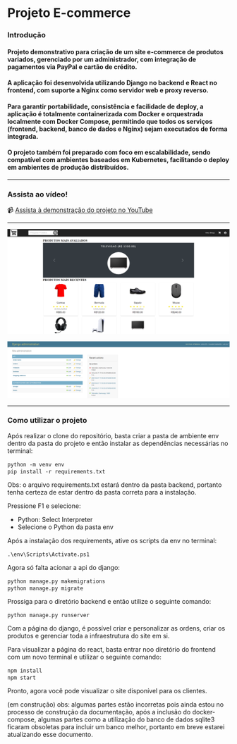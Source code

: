 # Projeto E-commerce

### Introdução

#### Projeto demonstrativo para criação de um site e-commerce de produtos variados, gerenciado por um administrador, com integração de pagamentos via PayPal e cartão de crédito.

#### A aplicação foi desenvolvida utilizando Django no backend e React no frontend, com suporte a Nginx como servidor web e proxy reverso.

#### Para garantir portabilidade, consistência e facilidade de deploy, a aplicação é totalmente containerizada com Docker e orquestrada localmente com Docker Compose, permitindo que todos os serviços (frontend, backend, banco de dados e Nginx) sejam executados de forma integrada.

#### O projeto também foi preparado com foco em escalabilidade, sendo compatível com ambientes baseados em Kubernetes, facilitando o deploy em ambientes de produção distribuídos.

---

### Assista ao vídeo!

📹 [Assista à demonstração do projeto no YouTube](https://youtu.be/pp2hJ7Zvhzc?si=LTZP63bo3b81oEEy)


---


<p align="center">
  <img src="ecommerce.PNG" alt="react" />
</p>



<p align="center">
  <img src="django.PNG" alt="django" />
</p>

---

### Como utilizar o projeto

Após realizar o clone do repositório, basta criar a pasta de ambiente env dentro da pasta do projeto e então instalar as dependências necessárias no terminal:
```
python -m venv env
pip install -r requirements.txt
```
Obs: o arquivo requirements.txt estará dentro da pasta backend, portanto tenha certeza de estar dentro da pasta correta para a instalação.

Pressione F1 e selecione:
- Python: Select Interpreter
- Selecione o Python da pasta env

Após a instalação dos requirements, ative os scripts da env no terminal:
```
.\env\Scripts\Activate.ps1
```

Agora só falta acionar a api do django:
```
python manage.py makemigrations
python manage.py migrate
```

Prossiga para o diretório backend e então utilize o seguinte comando:
```
python manage.py runserver
```

Com a página do django, é possível criar e personalizar as ordens, criar os produtos e gerenciar toda a infraestrutura do site em si.

Para visualizar a página do react, basta entrar noo diretório do frontend com um novo terminal e utilizar o seguinte comando:
```
npm install
npm start
```

Pronto, agora você pode visualizar o site disponível para os clientes.

(em construção)
obs: algumas partes estão incorretas pois ainda estou no processo de construção da documentação, após a inclusão do docker-compose, algumas partes como a utilização do banco de dados sqlite3 ficaram obsoletas para incluir um banco melhor, portanto em breve estarei atualizando esse documento.

